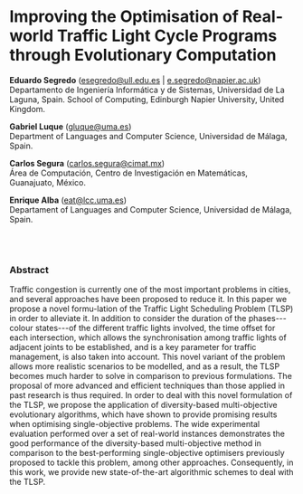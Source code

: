 # Improving the Optimisation of Real-world Traffic Light Cycle Programs through Evolutionary Computation

**Eduardo Segredo** (esegredo@ull.edu.es | e.segredo@napier.ac.uk) </br>
Departamento de Ingeniería Informática y de Sistemas, Universidad de La Laguna, Spain.
School of Computing, Edinburgh Napier University, United Kingdom.

**Gabriel Luque** (gluque@uma.es) </br>
Department of Languages and Computer Science, Universidad de Málaga, Spain.

**Carlos Segura** (carlos.segura@cimat.mx) </br>
Área de Computación, Centro de Investigación en Matemáticas, Guanajuato, México.

**Enrique Alba** (eat@lcc.uma.es) </br>
Departament of Languages and Computer Science, Universidad de Málaga, Spain.

</br></br>
### Abstract

Traffic congestion is currently one of the most important problems in cities, and several approaches have been proposed to reduce it. In this paper we propose a novel formu-lation of the Traffic Light Scheduling Problem (TLSP) in order to alleviate it. In addition to consider the duration of the phases---colour states---of the different traffic lights involved, the time offset for each intersection, which allows the synchronisation among traffic lights of adjacent joints to be established, and is a key parameter for traffic management, is also taken into account. This novel variant of the problem allows more realistic scenarios to be modelled, and as a result, the TLSP becomes much harder to solve in comparison to previous formulations. The proposal of more advanced and efficient techniques than those applied in past research is thus required.  In order to deal with this novel formulation of the TLSP, we propose the application of diversity-based multi-objective evolutionary algorithms, which have shown to provide promising results when optimising single-objective problems. The wide experimental evaluation performed over a set of real-world instances demonstrates the good performance of the diversity-based multi-objective method in comparison to the best-performing single-objective optimisers previously proposed to tackle this problem, among other approaches. Consequently, in this work, we provide new state-of-the-art algorithmic schemes to deal with the TLSP.
